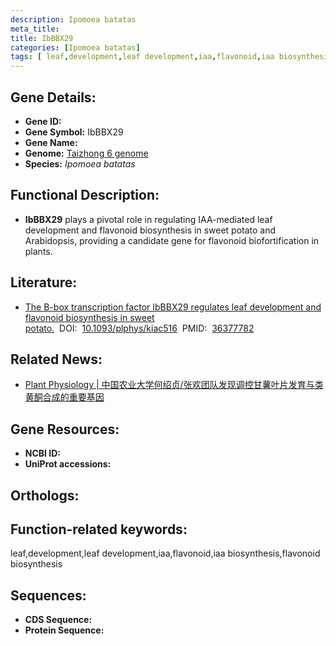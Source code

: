```yaml
---
description: Ipomoea batatas
meta_title:
title: IbBBX29
categories: [Ipomoea batatas]
tags: [ leaf,development,leaf development,iaa,flavonoid,iaa biosynthesis,flavonoid biosynthesis ]
---
```


## Gene Details:
- **Gene ID:**	[]()
- **Gene Symbol:** IbBBX29
- **Gene Name:** 
- **Genome:** [Taizhong 6 genome]()
- **Species:** *Ipomoea batatas*

## Functional Description:
   -  **IbBBX29** plays a pivotal role in regulating IAA-mediated leaf development and flavonoid biosynthesis in sweet potato and Arabidopsis, providing a candidate gene for flavonoid biofortification in plants.

## Literature:
   - [The B-box transcription factor IbBBX29 regulates leaf development and flavonoid biosynthesis in sweet potato.]( https://academic.oup.com/plphys/article/191/1/496/6827805?login=true)&nbsp;&nbsp;DOI:&nbsp;&nbsp;[10.1093/plphys/kiac516](https://academic.oup.com/plphys/article/191/1/496/6827805?login=true)&nbsp;&nbsp;PMID:&nbsp;&nbsp;[36377782](https://pubmed.ncbi.nlm.nih.gov/36377782/)

## Related News:
   - [Plant Physiology | 中国农业大学何绍贞/张欢团队发现调控甘薯叶片发育与类黄酮合成的重要基因](https://mp.weixin.qq.com/s?__biz=Mzg3MDEwNDEyMg==&mid=2247541169&idx=8&sn=ee128056b7dcd83b5bd1e8f4f68f99bc&chksm=ce908ce4f9e705f281f1857ff315ab893a6ca0c1f5517d260fa4ca441f74803476edca9f2c8c&scene=27#wechat_redirect)

## Gene Resources:
- **NCBI ID:** [](https://www.ncbi.nlm.nih.gov/gene/?term=)
- **UniProt accessions:** [](https://www.uniprot.org/uniprotkb//entry)

## Orthologs:


## Function-related keywords:
leaf,development,leaf development,iaa,flavonoid,iaa biosynthesis,flavonoid biosynthesis

## Sequences:
- **CDS Sequence:**
- **Protein Sequence:**
